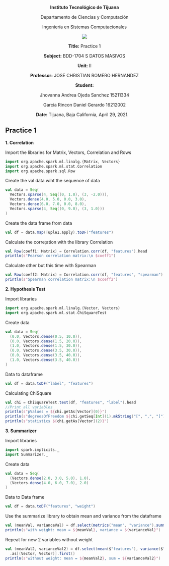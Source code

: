 <div align="center">

**Instituto Tecnológico de Tijuana**

Departamento de Ciencias y Computación

Ingeniería en Sistemas Computacionales

 [![](https://upload.wikimedia.org/wikipedia/commons/2/2e/ITT.jpg)](https://upload.wikimedia.org/wikipedia/commons/2/2e/ITT.jpg)

**Title:**
Practice 1

**Subject:**
BDD-1704 S DATOS MASIVOS

**Unit:**
 II

**Professor:**
JOSE CHRISTIAN ROMERO HERNANDEZ

**Student:**

Jhovanna Andrea Ojeda Sanchez
15211334

Garcia Rincon Daniel Gerardo
16212002



**Date:**
Tijuana, Baja California, April 29, 2021. 
</div>


## Practice 1

**1. Correlation**

Import the libraries for Matrix, Vectors, Correlation and Rows
```scala
import org.apache.spark.ml.linalg.{Matrix, Vectors}
import org.apache.spark.ml.stat.Correlation
import org.apache.spark.sql.Row
```

Create the val data wiht the sequence of data
```scala
val data = Seq(
  Vectors.sparse(4, Seq((0, 1.0), (3, -2.0))),
  Vectors.dense(4.0, 5.0, 0.0, 3.0),
  Vectors.dense(6.0, 7.0, 0.0, 8.0),
  Vectors.sparse(4, Seq((0, 9.0), (3, 1.0)))
)
```

Create the data frame from data
```scala
val df = data.map(Tuple1.apply).toDF("features")
```

Calculate the corre;ation with the library Correlation
```scala
val Row(coeff1: Matrix) = Correlation.corr(df, "features").head
println(s"Pearson correlation matrix:\n $coeff1")
```

Calculate other but this time with Spearman
```scala
val Row(coeff2: Matrix) = Correlation.corr(df, "features", "spearman").head
println(s"Spearman correlation matrix:\n $coeff2")
```

**2. Hypothesis Test**

Import libraries
```scala
import org.apache.spark.ml.linalg.{Vector, Vectors}
import org.apache.spark.ml.stat.ChiSquareTest
```

Create data 
```scala
val data = Seq(
  (0.0, Vectors.dense(0.5, 10.0)),
  (0.0, Vectors.dense(1.5, 20.0)),
  (1.0, Vectors.dense(1.5, 30.0)),
  (0.0, Vectors.dense(3.5, 30.0)),
  (0.0, Vectors.dense(3.5, 40.0)),
  (1.0, Vectors.dense(3.5, 40.0))
)
```

Data to dataframe
```scala
val df = data.toDF("label", "features")
```

Calculating ChiSquare 
```scala
val chi = ChiSquareTest.test(df, "features", "label").head
//Print all variables
println(s"pValues = ${chi.getAs[Vector](0)}")
println(s"degreesOfFreedom ${chi.getSeq[Int](1).mkString("[", ",", "]")}")
println(s"statistics ${chi.getAs[Vector](2)}")
```

**3. Summarizer**

Import libraries
```scala
import spark.implicits._    
import Summarizer._
```

Create data
```scala
val data = Seq(
  (Vectors.dense(2.0, 3.0, 5.0), 1.0),
  (Vectors.dense(4.0, 6.0, 7.0), 2.0)
)
```

Data to Data frame
```scala
val df = data.toDF("features", "weight")
```

Use the summarize library to obtain mean and variance from the dataframe
```scala
val (meanVal, varianceVal) = df.select(metrics("mean", "variance").summary($"features", $"weight").as("summary")).select("summary.mean", "summary.variance").as[(Vector, Vector)].first()
println(s"with weight: mean = ${meanVal}, variance = ${varianceVal}")
```

Repeat for new 2 variables without weight
```scala
val (meanVal2, varianceVal2) = df.select(mean($"features"), variance($"features"))
  .as[(Vector, Vector)].first()
println(s"without weight: mean = ${meanVal2}, sum = ${varianceVal2}")
```
